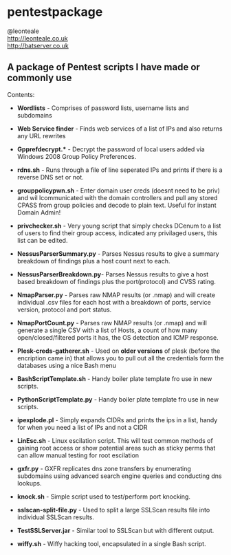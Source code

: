 pentestpackage
==============
@leonteale<br>
http://leonteale.co.uk<br>
http://batserver.co.uk

<h2>A package of Pentest scripts I have made or commonly use</h2>


Contents:

* <b>Wordlists</b>               - Comprises of password lists, username lists and subdomains

* <b>Web Service finder</b>      - Finds web  services of a list of IPs and also  returns any  URL  rewrites

* <b>Gpprefdecrypt.*</b>         - Decrypt the password of local users added via Windows 2008 Group Policy Preferences.

* <b>rdns.sh</b>                 - Runs through a file of line seperated IPs and prints if there is a reverse DNS set or not.

* <b>grouppolicypwn.sh</b>       - Enter domain user creds (doesnt need to be priv) and wil lcommunicated with the domain controllers and pull any stored CPASS from group policies and decode to plain text. Useful for instant Domain Admin!

* <b>privchecker.sh</b>          - Very young script that simply checks DCenum to a list of users to find their group access, indicated any privilaged users, this list can be edited.

* <b>NessusParserSummary.py</b>  - Parses Nessus results to give a summary breakdown of findings plus a host count next to each.

* <b>NessusParserBreakdown.py</b>- Parses Nessus results to give a host based breakdown of findings plus the port(protocol) and CVSS rating.

* <b>NmapParser.py</b>         - Parses raw NMAP results (or .nmap) and will create individual .csv files for each host with a breakdown of ports, service version, protocol and port status.

* <b>NmapPortCount.py</b>        - Parses raw NMAP results (or .nmap) and will generate a single CSV with a list of Hosts, a count of how  many open/closed/filtered ports it has, the OS detection and ICMP response.

* <b>Plesk-creds-gatherer.sh</b> - Used on <b>older versions</b> of plesk (before the encription came in) that allows you to pull out all the credentials form the databases using a nice Bash menu 

* <b>BashScriptTemplate.sh</b>   - Handy boiler plate template fro use in new scripts.

* <b>PythonScriptTemplate.py</b> - Handy boiler plate template fro use in new scripts.

* <b>ipexplode.pl</b>            - Simply expands CIDRs and prints the ips in a list, handy for when you need a list of IPs and not a CIDR

* <b>LinEsc.sh</b>               - Linux escilation script. This will test common methods of gaining root access or show potential areas such as sticky perms that can allow manual testing for root escilation

* <b>gxfr.py</b>                 - GXFR replicates dns zone transfers by enumerating subdomains using advanced search engine queries and conducting dns lookups.

* <b>knock.sh</b>                - Simple script used to test/perform port knocking. 

* <b>sslscan-split-file.py</b>   - Used to split a large SSLScan results file into individual SSLScan results.

* <b>TestSSLServer.jar</b>       - Similar tool to SSLScan but with different output. 

* <b>wiffy.sh</b>                - Wiffy hacking tool, encapsulated in a single Bash script. 
